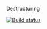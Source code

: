 Destructuring

[![Build status](https://ci.appveyor.com/api/projects/status/8ivh95a620haauul?svg=true)](https://ci.appveyor.com/project/Ka-Qessa/destructuring)
